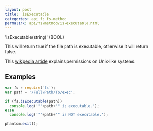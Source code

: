 ```yaml
---
layout: post
title:  isExecutable
categories: api fs fs-method
permalink: api/fs/method/is-executable.html
---
```


'isExecutable(string)' (BOOL)

This will return true if the file path is executable, otherwise it will return false.

This [wikipedia article](http://en.wikipedia.org/wiki/File_system_permissions#Permissions) explains permissions on Unix-like systems.

## Examples

```javascript
var fs = require('fs');
var path = '/Full/Path/To/exec';

if (fs.isExecutable(path))
  console.log('"'+path+'" is executable.');
else
  console.log('"'+path+'" is NOT executable.');

phantom.exit();
```








